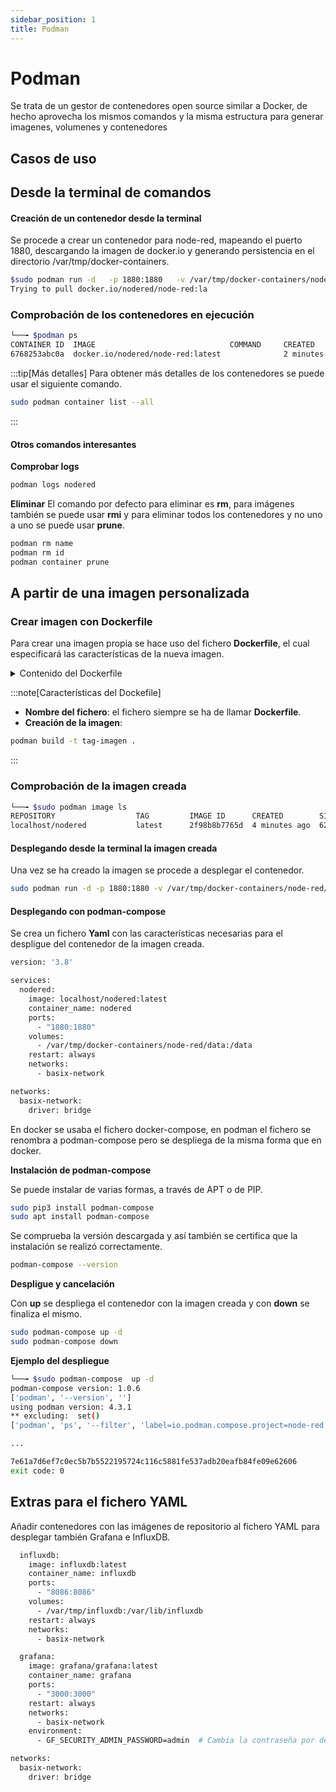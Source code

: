 ```yaml
---
sidebar_position: 1
title: Podman
---
```



# Podman
Se trata de un gestor de contenedores open source similar a Docker, de hecho aprovecha los mismos comandos y la misma estructura para generar imagenes, volumenes y contenedores 

## Casos de uso
## Desde la terminal de comandos
#### Creación de un contenedor desde la terminal
Se procede a crear un contenedor para node-red, mapeando el puerto 1880, descargando la imagen de docker.io y generando persistencia en el directorio /var/tmp/docker-containers.
 
```bash
$sudo podman run -d   -p 1880:1880   -v /var/tmp/docker-containers/node-red/data:/data   --name nodered   docker.io/nodered/node-red
Trying to pull docker.io/nodered/node-red:la
```

### Comprobación de los contenedores en ejecución
```bash
└──╼ $podman ps
CONTAINER ID  IMAGE                              COMMAND     CREATED        STATUS            PORTS                   NAMES
6768253abc0a  docker.io/nodered/node-red:latest              2 minutes ago  Up 2 minutes ago  0.0.0.0:1880->1880/tcp  nodered
```
:::tip[Más detalles]
Para obtener más detalles de los contenedores se puede usar el siguiente comando.
```bash
sudo podman container list --all
```
:::

#### Otros comandos interesantes
**Comprobar logs**
```bash
podman logs nodered
```

**Eliminar**
El comando por defecto para eliminar es **rm**, para imágenes también se puede usar **rmi** y para eliminar todos los contenedores y no uno a uno se puede usar **prune**.
```bash
podman rm name
podman rm id
podman container prune 
```

## A partir de una imagen personalizada
### Crear imagen con Dockerfile
Para crear una imagen propia se hace uso del fichero **Dockerfile**, el cual especificará las características de la nueva imagen.

<details>
<summary>
Contenido del Dockerfile
</summary>

```bash
# Construir imagen usando de base la oficial
FROM nodered/node-red:latest

# Instalar nodos extras
#RUN npm install \
#    node-red-contrib-mqtt \
#    node-red-node-mongodb \
#    node-red-contrib-mysql \
#    node-red-contrib-influxdb

# Exposición del puerto 1880 
EXPOSE 1880

# Comando inicial al lanzar el contenedor CMD ["exec", "param1", "param2", "param n"]
# De base se lanza node
# De parámetro se lanza red.js que se encarga de cargar los módulos
# procesar settings.js, arrancar componentes, cargar web server y escuchar el 1880
CMD ["node", "/usr/src/node-red/red.js"]
```
</details>


:::note[Características del Dockefile]
- **Nombre del fichero**: el fichero siempre se ha de llamar **Dockerfile**.
- **Creación de la imagen**:
```bash
podman build -t tag-imagen .
```
:::

### Comprobación de la imagen creada
```bash
└──╼ $sudo podman image ls
REPOSITORY                  TAG         IMAGE ID      CREATED        SIZE
localhost/nodered           latest      2f98b8b7765d  4 minutes ago  620 MB
```
#### Desplegando desde la terminal la imagen creada
Una vez se ha creado la imagen se procede a desplegar el contenedor.
```bash
sudo podman run -d -p 1880:1880 -v /var/tmp/docker-containers/node-red/data:/data --name nodered localhost/nodered:latest
```

#### Desplegando con podman-compose
Se crea un fichero **Yaml** con las características necesarias para el despligue del contenedor de la imagen creada.

```bash
version: '3.8'

services:
  nodered:
    image: localhost/nodered:latest
    container_name: nodered
    ports:
      - "1880:1880"
    volumes:
      - /var/tmp/docker-containers/node-red/data:/data
    restart: always
    networks:
      - basix-network

networks:
  basix-network:
    driver: bridge
```

En docker se usaba el fichero docker-compose, en podman el fichero se renombra a podman-compose pero se despliega de la misma forma que en docker.

<b>Instalación de podman-compose</b>

Se puede instalar de varias formas, a través de APT o de PIP.

```bash
sudo pip3 install podman-compose
sudo apt install podman-compose
```
Se comprueba la versión descargada y así también se certifica que la instalación se realizó correctamente.
```bash
podman-compose --version
```

<b>Despligue y cancelación</b>

Con **up** se despliega el contenedor con la imagen creada y con **down** se finaliza el mismo.

```bash
sudo podman-compose up -d
sudo podman-compose down
```
<b>Ejemplo del despliegue</b>

```bash
└──╼ $sudo podman-compose  up -d
podman-compose version: 1.0.6
['podman', '--version', '']
using podman version: 4.3.1
** excluding:  set()
['podman', 'ps', '--filter', 'label=io.podman.compose.project=node-red', '-a', '--format', '{{ index .Labels "io.podman.compose.config-hash"}}']

...

7e61a7d6ef7c0ec5b7b5522195724c116c5881fe537adb20eafb84fe09e62606
exit code: 0
```


## Extras para el fichero YAML
Añadir contenedores con las imágenes de repositorio al fichero YAML para desplegar también Grafana e InfluxDB.

```bash
  influxdb:
    image: influxdb:latest
    container_name: influxdb
    ports:
      - "8086:8086"
    volumes:
      - /var/tmp/influxdb:/var/lib/influxdb
    restart: always
    networks:
      - basix-network

  grafana:
    image: grafana/grafana:latest
    container_name: grafana
    ports:
      - "3000:3000"
    restart: always
    networks:
      - basix-network
    environment:
      - GF_SECURITY_ADMIN_PASSWORD=admin  # Cambia la contraseña por defecto si es necesario

networks:
  basix-network:
    driver: bridge

```


